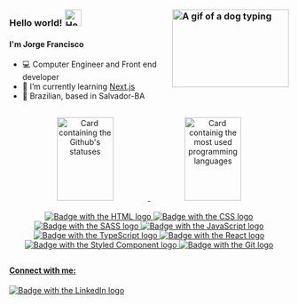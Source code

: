 ### Hello world! <img src="https://media.giphy.com/media/hvRJCLFzcasrR4ia7z/giphy.gif" width="30px" alt="Hello gif" /> <img align="right" width="210px" height="140px" src="https://media.giphy.com/media/SwImQhtiNA7io/giphy.gif" alt="A gif of a dog typing" /> 
#### I'm Jorge Francisco 

- 💻 Computer Engineer and Front end developer
- 🌱 I’m currently learning [Next.js](https://nextjs.org/)
- 🏡 Brazilian, based in Salvador-BA

##

<div align="center">
  <a href="https://github.com/anuraghazra/github-readme-stats">
  <img height="150em" width="45%" src="https://github-readme-stats.vercel.app/api?username=Jorge79&show_icons=true&hide=stars,issues,contribs&theme=tokyonight&include_all_commits=true&count_private=true" alt="Card containing the Github's statuses" />
  <img height="150em" width="45%" src="https://github-readme-stats.vercel.app/api/top-langs/?username=Jorge79&layout=compact&langs_count=5&theme=tokyonight" alt="Card containig the most used programming languages" />
</div>

<br>
  
<div align="center">  
  <img src="https://img.shields.io/badge/HTML5-E34F26?style=for-the-badge&logo=html5&logoColor=white" alt="Badge with the HTML logo" />
  <img src="https://img.shields.io/badge/CSS3-1572B6?style=for-the-badge&logo=css3&logoColor=white" alt="Badge with the CSS logo" />
  <img src="https://img.shields.io/badge/Sass-CC6699?style=for-the-badge&logo=sass&logoColor=white" alt="Badge with the SASS logo" />
  <img src="https://img.shields.io/badge/JavaScript-F7DF1E?style=for-the-badge&logo=javascript&logoColor=black" alt="Badge with the JavaScript logo" />
  <img src="https://img.shields.io/badge/TypeScript-007ACC?style=for-the-badge&logo=typescript&logoColor=white" alt="Badge with the TypeScript logo"/>
  <img src="https://img.shields.io/badge/React-20232A?style=for-the-badge&logo=react&logoColor=61DAFB" alt="Badge with the React logo" />
  <img src="https://img.shields.io/badge/styled--components-DB7093?style=for-the-badge&logo=styled-components&logoColor=black" alt="Badge with the Styled Component logo" />
  <img src="https://img.shields.io/badge/Git-E34F26?style=for-the-badge&logo=git&logoColor=white" alt="Badge with the Git logo" />
</div> 
  
  ##

#### Connect with me:
  <img src="https://img.shields.io/badge/LinkedIn-0077B5?style=for-the-badge&logo=linkedin&logoColor=white" alt="Badge with the LinkedIn logo" />
